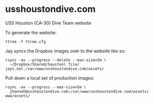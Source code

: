 usshoustondive.com
==================

USS Houston (CA-30) Dive Team website

To generate the website:

    ttree -f ttree.cfg

Jay syncs the Dropbox images over to the website like so:

    rsync -av --progress --delete --max-size=5m \
      ~/Dropbox/Shared/houston\ file/ jays.net:/var/www/usshoustondive.com/assets/

Pull down a local set of production images:

    rsync -av --progress --max-size=5m \
      jhannah@usshoustondive.com:/var/www/usshoustondive.com/assets/ www/assets/

